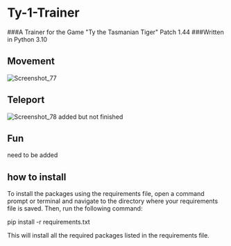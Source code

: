 # Ty-1-Trainer
###A Trainer for the Game "Ty the Tasmanian Tiger" Patch 1.44
###Written in Python 3.10

## Movement

![Screenshot_77](https://user-images.githubusercontent.com/118660067/227712808-edc05368-a107-4e00-ae92-e8471efee51f.png)

## Teleport

![Screenshot_78](https://user-images.githubusercontent.com/118660067/227712810-9a9bbed7-d97d-4fc9-926f-f16108788b1f.png)
added but not finished

## Fun
need to be added

## how to install

To install the packages using the requirements file, open a command prompt or terminal and navigate to the directory where your requirements file is saved. Then, run the following command:

pip install -r requirements.txt

This will install all the required packages listed in the requirements file.
